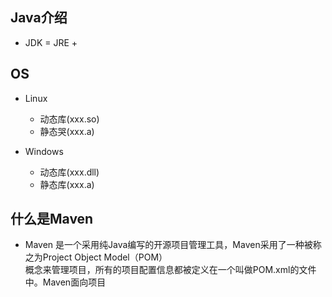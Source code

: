 ## Java介绍
* JDK = JRE + 





## OS
  
  * Linux
    * 动态库(xxx.so)
    * 静态哭(xxx.a)
    
  * Windows
    * 动态库(xxx.dll)
    * 静态库(xxx.a)
    
    
## 什么是Maven
  
  * Maven 是一个采用纯Java编写的开源项目管理工具，Maven采用了一种被称之为Project Object Model（POM）  
  概念来管理项目，所有的项目配置信息都被定义在一个叫做POM.xml的文件中。Maven面向项目
